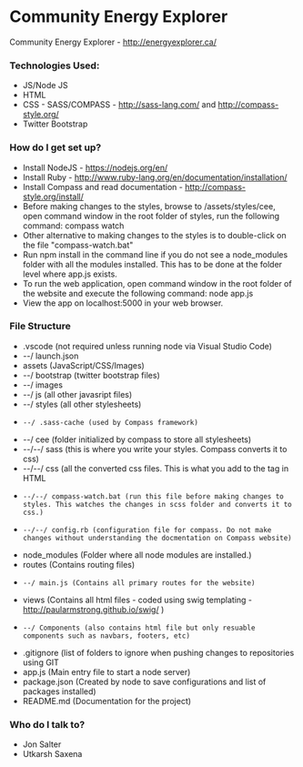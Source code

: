 # Community Energy Explorer #

Community Energy Explorer - http://energyexplorer.ca/

### Technologies Used: ###

* JS/Node JS
* HTML
* CSS - SASS/COMPASS - http://sass-lang.com/ and http://compass-style.org/
* Twitter Bootstrap

### How do I get set up? ###

* Install NodeJS - https://nodejs.org/en/
* Install Ruby - http://www.ruby-lang.org/en/documentation/installation/
* Install Compass and read documentation - http://compass-style.org/install/
* Before making changes to the styles, browse to /assets/styles/cee, open command window in the root folder of styles, run the following command: compass watch
* Other alternative to making changes to the styles is to double-click on the file "compass-watch.bat"
* Run npm install in the command line if you do not see a node_modules folder with all the modules installed. This has to be done at the folder level where app.js exists.
* To run the web application, open command window in the root folder of the website and execute the following command: node app.js
* View the app on localhost:5000 in your web browser.

### File Structure ###

* .vscode (not required unless running node via Visual Studio Code)
* --/ launch.json
* assets        (JavaScript/CSS/Images)
* --/ bootstrap (twitter bootstrap files)
* --/ images
* --/ js (all other javasript files)
* --/ styles (all other stylesheets)
*     --/ .sass-cache (used by Compass framework)
* 	--/ cee (folder initialized by compass to store all stylesheets)
* 	--/--/ sass (this is where you write your styles. Compass converts it to css)
* 	--/--/ css (all the converted css files. This is what you add to the <link> tag in HTML
*     --/--/ compass-watch.bat (run this file before making changes to styles. This watches the changes in scss folder and converts it to css.)
*     --/--/ config.rb (configuration file for compass. Do not make changes without understanding the docmentation on Compass website)
* node_modules (Folder where all node modules are installed.)
* routes       (Contains routing files)
*     --/ main.js (Contains all primary routes for the website)
* views (Contains all html files - coded using swig templating - http://paularmstrong.github.io/swig/ )
*     --/ Components (also contains html file but only resuable components such as navbars, footers, etc)
* .gitignore (list of folders to ignore when pushing changes to repositories using GIT
* app.js (Main entry file to start a node server)
* package.json (Created by node to save configurations and list of packages installed)
* README.md (Documentation for the project)

### Who do I talk to? ###

* Jon Salter
* Utkarsh Saxena